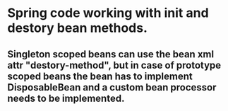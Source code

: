 # Spring code working with init and destory bean methods. 

## Singleton scoped beans can use the bean xml attr "destory-method", but in case of prototype scoped beans the bean has to implement DisposableBean and a custom bean processor needs to be implemented.
